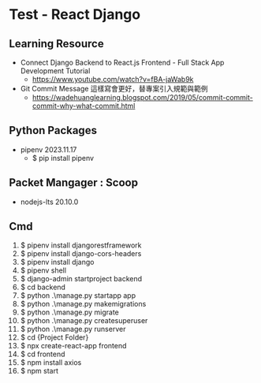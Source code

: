 # Test - React Django

## Learning Resource
- Connect Django Backend to React.js Frontend - Full Stack App Development Tutorial
  - https://www.youtube.com/watch?v=fBA-jaWab9k
- Git Commit Message 這樣寫會更好，替專案引入規範與範例
  - https://wadehuanglearning.blogspot.com/2019/05/commit-commit-commit-why-what-commit.html

## Python Packages
- pipenv 2023.11.17
  - $ pip install pipenv

## Packet Mangager : Scoop
- nodejs-lts 20.10.0

## Cmd
1. $ pipenv install djangorestframework
2. $ pipenv install django-cors-headers
3. $ pipenv install django
4. $ pipenv shell
5. $ django-admin startproject backend
6. $ cd backend
7. $ python .\manage.py startapp app
8. $ python .\manage.py makemigrations
9. $ python .\manage.py migrate
10. $ python .\manage.py createsuperuser
11. $ python .\manage.py runserver
12. $ cd {Project Folder}
13. $ npx create-react-app frontend
14. $ cd frontend
15. $ npm install axios
16. $ npm start
